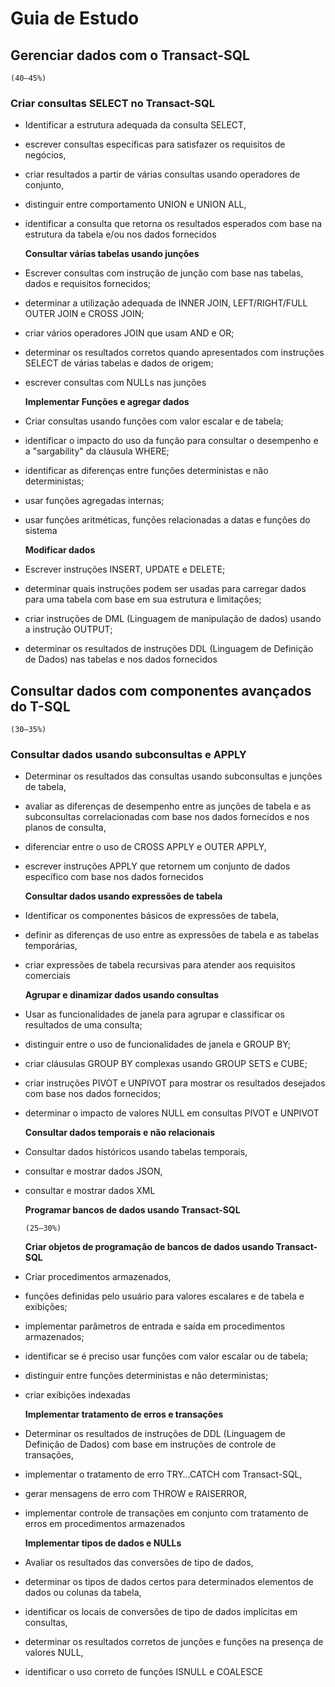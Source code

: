 # Guia de Estudo

## Gerenciar dados com o Transact-SQL

`(40–45%)`

### Criar consultas SELECT no Transact-SQL

* Identificar a estrutura adequada da consulta SELECT, 
* escrever consultas específicas para satisfazer os requisitos de negócios, 
* criar resultados a partir de várias consultas usando operadores de conjunto, 
* distinguir entre comportamento UNION e UNION ALL, 
* identificar a consulta que retorna os resultados esperados com base na estrutura da tabela e/ou nos dados fornecidos

  **Consultar várias tabelas usando junções**

* Escrever consultas com instrução de junção com base nas tabelas, dados e requisitos fornecidos; 
* determinar a utilização adequada de INNER JOIN, LEFT/RIGHT/FULL OUTER JOIN e CROSS JOIN; 
* criar vários operadores JOIN que usam AND e OR; 
* determinar os resultados corretos quando apresentados com instruções SELECT de várias tabelas e dados de origem; 
* escrever consultas com NULLs nas junções

  **Implementar Funções e agregar dados**

* Criar consultas usando funções com valor escalar e de tabela; 
* identificar o impacto do uso da função para consultar o desempenho e a "sargability" da cláusula WHERE; 
* identificar as diferenças entre funções deterministas e não deterministas; 
* usar funções agregadas internas; 
* usar funções aritméticas, funções relacionadas a datas e funções do sistema

  **Modificar dados**

* Escrever instruções INSERT, UPDATE e DELETE; 
* determinar quais instruções podem ser usadas para carregar dados para uma tabela com base em sua estrutura e limitações; 
* criar instruções de DML \(Linguagem de manipulação de dados\) usando a instrução OUTPUT; 
* determinar os resultados de instruções DDL \(Linguagem de Definição de Dados\) nas tabelas e nos dados fornecidos

## Consultar dados com componentes avançados do T-SQL

`(30–35%)`

### Consultar dados usando subconsultas e APPLY

* Determinar os resultados das consultas usando subconsultas e junções de tabela, 
* avaliar as diferenças de desempenho entre as junções de tabela e as subconsultas correlacionadas com base nos dados fornecidos e nos planos de consulta, 
* diferenciar entre o uso de CROSS APPLY e OUTER APPLY, 
* escrever instruções APPLY que retornem um conjunto de dados específico com base nos dados fornecidos

  **Consultar dados usando expressões de tabela**

* Identificar os componentes básicos de expressões de tabela, 
* definir as diferenças de uso entre as expressões de tabela e as tabelas temporárias,
* criar expressões de tabela recursivas para atender aos requisitos comerciais

  **Agrupar e dinamizar dados usando consultas**

* Usar as funcionalidades de janela para agrupar e classificar os resultados de uma consulta; 
* distinguir entre o uso de funcionalidades de janela e GROUP BY; 
* criar cláusulas GROUP BY complexas usando GROUP SETS e CUBE; 
* criar instruções PIVOT e UNPIVOT para mostrar os resultados desejados com base nos dados fornecidos; 
* determinar o impacto de valores NULL em consultas PIVOT e UNPIVOT

  **Consultar dados temporais e não relacionais**

* Consultar dados históricos usando tabelas temporais, 
* consultar e mostrar dados JSON, 
* consultar e mostrar dados XML

  **Programar bancos de dados usando Transact-SQL**

  `(25–30%)`

  **Criar objetos de programação de bancos de dados usando Transact-SQL**

* Criar procedimentos armazenados, 
* funções definidas pelo usuário para valores escalares e de tabela e exibições; 
* implementar parâmetros de entrada e saída em procedimentos armazenados; 
* identificar se é preciso usar funções com valor escalar ou de tabela; 
* distinguir entre funções deterministas e não deterministas; 
* criar exibições indexadas

  **Implementar tratamento de erros e transações**

* Determinar os resultados de instruções de DDL \(Linguagem de Definição de Dados\) com base em instruções de controle de transações, 
* implementar o tratamento de erro TRY…CATCH com Transact-SQL, 
* gerar mensagens de erro com THROW e RAISERROR, 
* implementar controle de transações em conjunto com tratamento de erros em procedimentos armazenados

  **Implementar tipos de dados e NULLs**

* Avaliar os resultados das conversões de tipo de dados, 
* determinar os tipos de dados certos para determinados elementos de dados ou colunas da tabela, 
* identificar os locais de conversões de tipo de dados implícitas em consultas, 
* determinar os resultados corretos de junções e funções na presença de valores NULL, 
* identificar o uso correto de funções ISNULL e COALESCE

